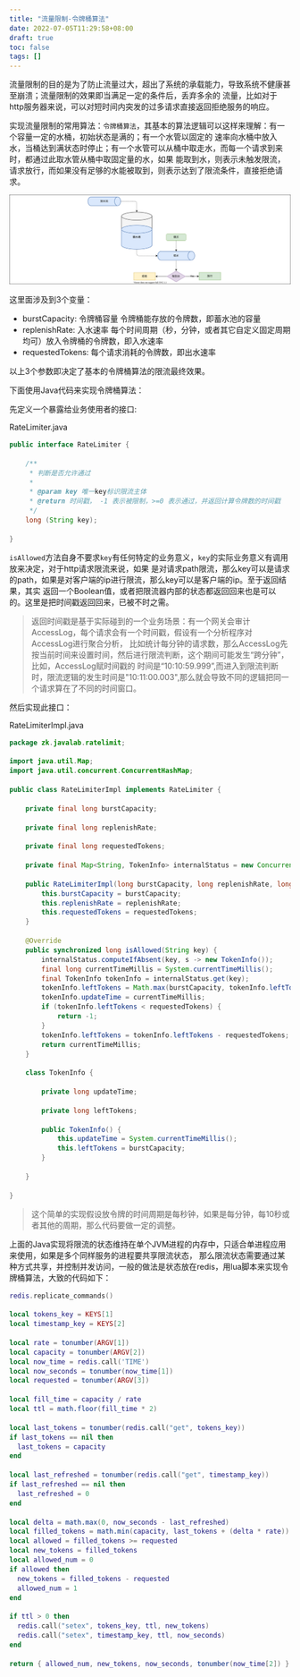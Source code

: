 ```yaml
---
title: "流量限制-令牌桶算法"
date: 2022-07-05T11:29:58+08:00
draft: true
toc: false
tags: []
---
```


流量限制的目的是为了防止流量过大，超出了系统的承载能力，导致系统不健康甚至崩溃；流量限制的效果即当满足一定的条件后，丢弃多余的
流量，比如对于http服务器来说，可以对短时间内突发的过多请求直接返回拒绝服务的响应。

实现流量限制的常用算法：`令牌桶算法`，其基本的算法逻辑可以这样来理解：有一个容量一定的水桶，初始状态是满的；有一个水管以固定的
速率向水桶中放入水，当桶达到满状态时停止；有一个水管可以从桶中取走水，而每一个请求到来时，都通过此取水管从桶中取固定量的水，如果
能取到水，则表示未触发限流，请求放行，而如果没有足够的水能被取到，则表示达到了限流条件，直接拒绝请求。

![](./img1.svg)

这里面涉及到3个变量：

- burstCapacity: 令牌桶容量
    令牌桶能存放的令牌数，即蓄水池的容量
- replenishRate: 入水速率
    每个时间周期（秒，分钟，或者其它自定义固定周期均可）放入令牌桶的令牌数，即入水速率
- requestedTokens: 
    每个请求消耗的令牌数，即出水速率

以上3个参数即决定了基本的令牌桶算法的限流最终效果。

下面使用Java代码来实现令牌桶算法：

先定义一个暴露给业务使用者的接口:

RateLimiter.java
```java
public interface RateLimiter {

    /**
     * 判断是否允许通过
     *
     * @param key 唯一key标识限流主体
     * @return 时间戳， -1 表示被限制，>=0 表示通过，并返回计算令牌数的时间戳
     */
    long (String key);

}
```

`isAllowed`方法自身不要求`key`有任何特定的业务意义，`key`的实际业务意义有调用放来决定，对于http请求限流来说，如果
是对请求path限流，那么key可以是请求的path，如果是对客户端的ip进行限流，那么key可以是客户端的ip。至于返回结果，其实
返回一个Boolean值，或者把限流器内部的状态都返回回来也是可以的。这里是把时间戳返回回来，已被不时之需。

> 返回时间戳是基于实际碰到的一个业务场景：有一个网关会审计AccessLog，每个请求会有一个时间戳，假设有一个分析程序对AccessLog进行聚合分析，
比如统计每分钟的请求数，那么AccessLog先按当前时间来设置时间，然后进行限流判断，这个期间可能发生“跨分钟”，比如，AccessLog赋时间戳的
时间是“10:10:59.999”,而进入到限流判断时，限流逻辑的发生时间是"10:11:00.003",那么就会导致不同的逻辑把同一个请求算在了不同的时间窗口。

然后实现此接口：

RateLimiterImpl.java

```java
package zk.javalab.ratelimit;

import java.util.Map;
import java.util.concurrent.ConcurrentHashMap;

public class RateLimiterImpl implements RateLimiter {

    private final long burstCapacity;

    private final long replenishRate;

    private final long requestedTokens;

    private final Map<String, TokenInfo> internalStatus = new ConcurrentHashMap<>();

    public RateLimiterImpl(long burstCapacity, long replenishRate, long requestedTokens) {
        this.burstCapacity = burstCapacity;
        this.replenishRate = replenishRate;
        this.requestedTokens = requestedTokens;
    }

    @Override
    public synchronized long isAllowed(String key) {
        internalStatus.computeIfAbsent(key, s -> new TokenInfo());
        final long currentTimeMillis = System.currentTimeMillis();
        final TokenInfo tokenInfo = internalStatus.get(key);
        tokenInfo.leftTokens = Math.max(burstCapacity, tokenInfo.leftTokens + replenishRate * (currentTimeMillis - tokenInfo.updateTime));
        tokenInfo.updateTime = currentTimeMillis;
        if (tokenInfo.leftTokens < requestedTokens) {
            return -1;
        }
        tokenInfo.leftTokens = tokenInfo.leftTokens - requestedTokens;
        return currentTimeMillis;
    }

    class TokenInfo {

        private long updateTime;

        private long leftTokens;

        public TokenInfo() {
            this.updateTime = System.currentTimeMillis();
            this.leftTokens = burstCapacity;
        }

    }

}
```

> 这个简单的实现假设放令牌的时间周期是每秒钟，如果是每分钟，每10秒或者其他的周期，那么代码要做一定的调整。

上面的Java实现将限流的状态维持在单个JVM进程的内存中，只适合单进程应用来使用，如果是多个同样服务的进程要共享限流状态，
那么限流状态需要通过某种方式共享，并控制并发访问，一般的做法是状态放在redis，用lua脚本来实现令牌桶算法，大致的代码如下：

```lua
redis.replicate_commands()

local tokens_key = KEYS[1]
local timestamp_key = KEYS[2]

local rate = tonumber(ARGV[1])
local capacity = tonumber(ARGV[2])
local now_time = redis.call('TIME')
local now_seconds = tonumber(now_time[1])
local requested = tonumber(ARGV[3])

local fill_time = capacity / rate
local ttl = math.floor(fill_time * 2)

local last_tokens = tonumber(redis.call("get", tokens_key))
if last_tokens == nil then
  last_tokens = capacity
end

local last_refreshed = tonumber(redis.call("get", timestamp_key))
if last_refreshed == nil then
  last_refreshed = 0
end

local delta = math.max(0, now_seconds - last_refreshed)
local filled_tokens = math.min(capacity, last_tokens + (delta * rate))
local allowed = filled_tokens >= requested
local new_tokens = filled_tokens
local allowed_num = 0
if allowed then
  new_tokens = filled_tokens - requested
  allowed_num = 1
end

if ttl > 0 then
  redis.call("setex", tokens_key, ttl, new_tokens)
  redis.call("setex", timestamp_key, ttl, now_seconds)
end

return { allowed_num, new_tokens, now_seconds, tonumber(now_time[2]) }
```